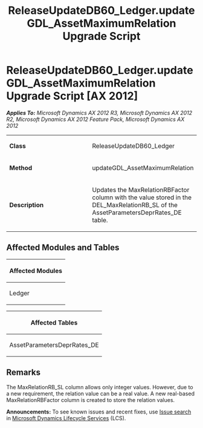 ﻿---
title: ReleaseUpdateDB60_Ledger.updateGDL_AssetMaximumRelation Upgrade Script
TOCTitle: ReleaseUpdateDB60_Ledger.updateGDL_AssetMaximumRelation Upgrade Script
ms:assetid: dcc67462-f295-3f1c-6b5a-71def210e024
ms:mtpsurl: https://msdn.microsoft.com/en-us/library/JJ737223(v=AX.60)
ms:contentKeyID: 49711666
ms.date: 05/18/2015
mtps_version: v=AX.60
---

# ReleaseUpdateDB60\_Ledger.updateGDL\_AssetMaximumRelation Upgrade Script [AX 2012]


_**Applies To:** Microsoft Dynamics AX 2012 R3, Microsoft Dynamics AX 2012 R2, Microsoft Dynamics AX 2012 Feature Pack, Microsoft Dynamics AX 2012_

<table>
<colgroup>
<col style="width: 50%" />
<col style="width: 50%" />
</colgroup>
<tbody>
<tr class="odd">
<td><p><strong>Class</strong></p></td>
<td><p>ReleaseUpdateDB60_Ledger</p></td>
</tr>
<tr class="even">
<td><p><strong>Method</strong></p></td>
<td><p>updateGDL_AssetMaximumRelation</p></td>
</tr>
<tr class="odd">
<td><p><strong>Description</strong></p></td>
<td><p>Updates the MaxRelationRBFactor column with the value stored in the DEL_MaxRelationRB_SL of the AssetParametersDeprRates_DE table.</p></td>
</tr>
</tbody>
</table>


## Affected Modules and Tables

<table>
<colgroup>
<col style="width: 100%" />
</colgroup>
<thead>
<tr class="header">
<th><p>Affected Modules</p></th>
</tr>
</thead>
<tbody>
<tr class="odd">
<td><p>Ledger</p></td>
</tr>
</tbody>
</table>


<table>
<colgroup>
<col style="width: 100%" />
</colgroup>
<thead>
<tr class="header">
<th><p>Affected Tables</p></th>
</tr>
</thead>
<tbody>
<tr class="odd">
<td><p>AssetParametersDeprRates_DE</p></td>
</tr>
</tbody>
</table>


## Remarks

The MaxRelationRB\_SL column allows only integer values. However, due to a new requirement, the relation value can be a real value. A new real-based MaxRelationRBFactor column is created to store the relation values.

  
**Announcements:** To see known issues and recent fixes, use [Issue search](http://go.microsoft.com/fwlink/?linkid=389258) in [Microsoft Dynamics Lifecycle Services](http://go.microsoft.com/fwlink/?linkid=306505) (LCS).

